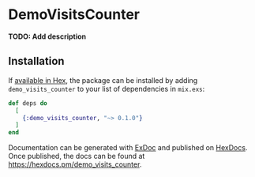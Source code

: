 # DemoVisitsCounter

**TODO: Add description**

## Installation

If [available in Hex](https://hex.pm/docs/publish), the package can be installed
by adding `demo_visits_counter` to your list of dependencies in `mix.exs`:

```elixir
def deps do
  [
    {:demo_visits_counter, "~> 0.1.0"}
  ]
end
```

Documentation can be generated with [ExDoc](https://github.com/elixir-lang/ex_doc)
and published on [HexDocs](https://hexdocs.pm). Once published, the docs can
be found at <https://hexdocs.pm/demo_visits_counter>.

